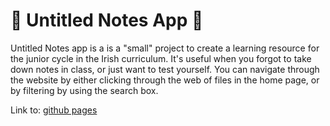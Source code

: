 # 📝 Untitled Notes App 📝
Untitled Notes app is a is a "small" project to create a learning resource for the junior cycle in the Irish curriculum. It's useful when you forgot to take down notes in class, or just want to test yourself. You can navigate through the website by either clicking through the web of files in the home page, or by filtering by using the search box.

Link to: [github pages](https://flippont.github.io/test/)
